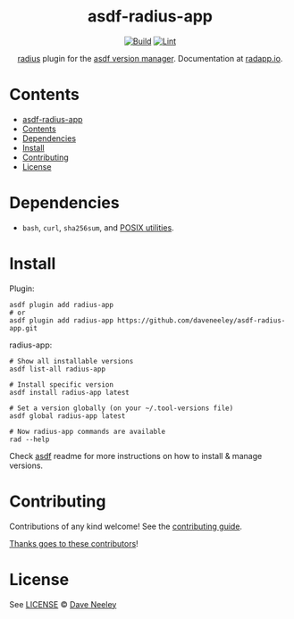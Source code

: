 <div align="center">

# asdf-radius-app

[![Build](https://github.com/daveneeley/asdf-radius-app/actions/workflows/build.yml/badge.svg)](https://github.com/daveneeley/asdf-radius-app/actions/workflows/build.yml) [![Lint](https://github.com/daveneeley/asdf-radius-app/actions/workflows/lint.yml/badge.svg)](https://github.com/daveneeley/asdf-radius-app/actions/workflows/lint.yml)

[radius](https://github.com/radius-project/radius) plugin for the [asdf version manager](https://asdf-vm.com). Documentation at [radapp.io](https://radapp.io/).

</div>

# Contents

- [asdf-radius-app](#asdf-radius-app)
- [Contents](#contents)
- [Dependencies](#dependencies)
- [Install](#install)
- [Contributing](#contributing)
- [License](#license)

# Dependencies

- `bash`, `curl`, `sha256sum`, and [POSIX utilities](https://pubs.opengroup.org/onlinepubs/9699919799/idx/utilities.html).

# Install

Plugin:

```shell
asdf plugin add radius-app
# or
asdf plugin add radius-app https://github.com/daveneeley/asdf-radius-app.git
```

radius-app:

```shell
# Show all installable versions
asdf list-all radius-app

# Install specific version
asdf install radius-app latest

# Set a version globally (on your ~/.tool-versions file)
asdf global radius-app latest

# Now radius-app commands are available
rad --help
```

Check [asdf](https://github.com/asdf-vm/asdf) readme for more instructions on how to
install & manage versions.

# Contributing

Contributions of any kind welcome! See the [contributing guide](contributing.md).

[Thanks goes to these contributors](https://github.com/daveneeley/asdf-radius-app/graphs/contributors)!

# License

See [LICENSE](LICENSE) © [Dave Neeley](https://github.com/daveneeley/)
